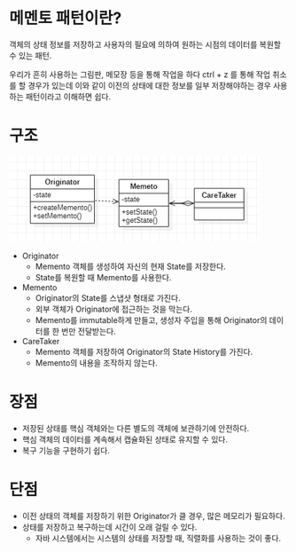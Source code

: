 # 메멘토 패턴이란?
객체의 상태 정보를 저장하고 사용자의 필요에 의하여 원하는 시점의 데이터를 복원할 수 있는 패턴.

우리가 흔히 사용하는 그림판, 메모장 등을 통해 작업을 하다 ctrl + z 를 통해 작업 취소를 할 경우가 있는데 이와 같이 이전의 상태에 대한 정보를 일부 저장해야하는 경우 사용하는 패턴이라고 이해하면 쉽다.

# 구조
![img.png](img.png)

- Originator
  - Memento 객체를 생성하여 자신의 현재 State를 저장한다.
  - State를 복원할 때 Memento를 사용한다.
- Memento
  - Originator의 State를 스냅샷 형태로 가진다.
  - 외부 객체가 Originator에 접근하는 것을 막는다.
  - Memento를 immutable하게 만들고, 생성자 주입을 통해 Originator의 데이터를 한 번만 전달받는다.
- CareTaker
  - Memento 객체를 저장하여 Originator의 State History를 가진다.
  - Memento의 내용을 조작하지 않는다.

# 장점
- 저장된 상태를 핵심 객체와는 다른 별도의 객체에 보관하기에 안전하다.
- 핵심 객체의 데이터를 계속해서 캡슐화된 상태로 유지할 수 있다.
- 복구 기능을 구현하기 쉽다.
# 단점
- 이전 상태의 객체를 저장하기 위한 Originator가 클 경우, 많은 메모리가 필요하다.
- 상태를 저장하고 복구하는데 시간이 오래 걸릴 수 있다.
  - 자바 시스템에서는 시스템의 상태를 저장할 때, 직렬화를 사용하는 것이 좋다.
